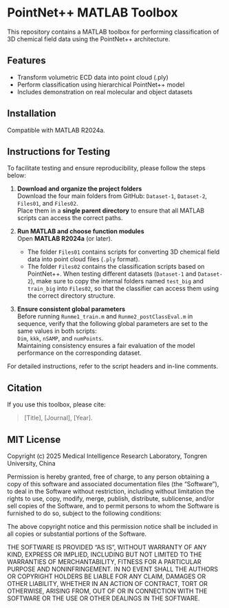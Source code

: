 # PointNet++ MATLAB Toolbox

This repository contains a MATLAB toolbox for performing classification of 3D chemical field data using the PointNet++ architecture.

## Features
- Transform volumetric ECD data into point cloud (.ply)
- Perform classification using hierarchical PointNet++ model
- Includes demonstration on real molecular and object datasets

## Installation
Compatible with MATLAB R2024a.

## Instructions for Testing
To facilitate testing and ensure reproducibility, please follow the steps below:

1. **Download and organize the project folders**  
   Download the four main folders from GitHub: `Dataset-1`, `Dataset-2`, `Files01`, and `Files02`.  
   Place them in a **single parent directory** to ensure that all MATLAB scripts can access the correct paths.

2. **Run MATLAB and choose function modules**  
   Open **MATLAB R2024a** (or later).
   - The folder `Files01` contains scripts for converting 3D chemical field data into point cloud files (`.ply` format).
   - The folder `Files02` contains the classification scripts based on PointNet++.
   When testing different datasets (`Dataset-1` and `Dataset-2`), make sure to copy the internal folders named `test_big` and `train_big` into `Files02`, so that the classifier can access them using the correct directory structure.

3. **Ensure consistent global parameters**  
   Before running `Runme1_train.m` and `Runme2_postClassEval.m` in sequence, verify that the following global parameters are set to the same values in both scripts:  
   `Dim`, `kkk`, `nSAMP`, and `numPoints`.  
   Maintaining consistency ensures a fair evaluation of the model performance on the corresponding dataset.

For detailed instructions, refer to the script headers and in-line comments.

## Citation
If you use this toolbox, please cite:
> [Title], [Journal], [Year].

## MIT License
Copyright (c) 2025 Medical Intelligence Research Laboratory, Tongren University, China

Permission is hereby granted, free of charge, to any person obtaining a copy of this software and associated documentation files (the “Software”), to deal in the Software without restriction, including without limitation the rights to use, copy, modify, merge, publish, distribute, sublicense, and/or sell copies of the Software, and to permit persons to whom the Software is furnished to do so, subject to the following conditions:                       

The above copyright notice and this permission notice shall be included in all copies or substantial portions of the Software.                                

THE SOFTWARE IS PROVIDED “AS IS”, WITHOUT WARRANTY OF ANY KIND, EXPRESS OR IMPLIED, INCLUDING BUT NOT LIMITED TO THE WARRANTIES OF MERCHANTABILITY, FITNESS FOR A PARTICULAR PURPOSE AND NONINFRINGEMENT. IN NO EVENT SHALL THE AUTHORS OR COPYRIGHT HOLDERS BE LIABLE FOR ANY CLAIM, DAMAGES OR OTHER LIABILITY, WHETHER IN AN ACTION OF CONTRACT, TORT OR OTHERWISE, ARISING FROM, OUT OF OR IN CONNECTION WITH THE SOFTWARE OR THE USE OR OTHER DEALINGS IN THE SOFTWARE.
